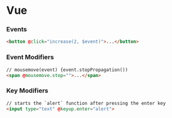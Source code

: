 # Vue

### Events

```html
<button @click="increase(2, $event)">...</button>
```

### Event Modifiers

```html
// mousemove(event) {event.stopPropagation())
<span @mousemove.stop="">...</span>
```

### Key Modifiers

```html
// starts the `alert` function after pressing the enter key
<input type="text" @keyup.enter="alert">
```
